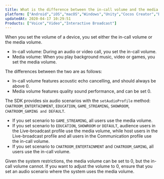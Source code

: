 ```yaml
---
title: What is the difference between the in-call volume and the media volume?
platform: ["Android","iOS","macOS","Windows","Unity","Cocos Creator","Electron","React Native","Flutter"]
updatedAt: 2020-04-17 10:29:51
Products: ["Voice","Video","Interactive Broadcast"]
---
```

When you set the volume of a device, you set either the in-call volume or the media volume.

- In-call volume: During an audio or video call, you set the in-call volume.
- Media volume: When you play background music, video or games, you set the media volume.

The differences between the two are as follows:

- In-call volume features acoustic echo cancelling, and should always be above 0.
- Media volume features quality sound performance, and can be set 0.

The SDK provides six audio scenarios with the `setAudioProfile` method: `CHATROOM_ENTERTAINMENT`, `EDUCATION`, `GAME_STREAMING`, `SHOWROOM`, `CHATROOM_GAMING and DEFAULT`.

- If you set scenario to `GAME_STREAMING`, all users use the media volume.
- If you set scenario to `EDUCATION`, `SHOWROOM` or `DEFAULT`, audience users in the Live-broadcast profile use the media volume, while host users in the Live-broadcast profile and all users in the Communication profile use the in-call volume.
- If you set scenario to `CHATROOM_ENTERTAINMENT` and `CHATROOM_GAMING`, all users use the in-call volume.

Given the system restrictions, the media volume can be set to 0, but the in-call volume cannot. If you want to adjust the volume to 0, ensure that you set an audio scenario where the system uses the media volume.